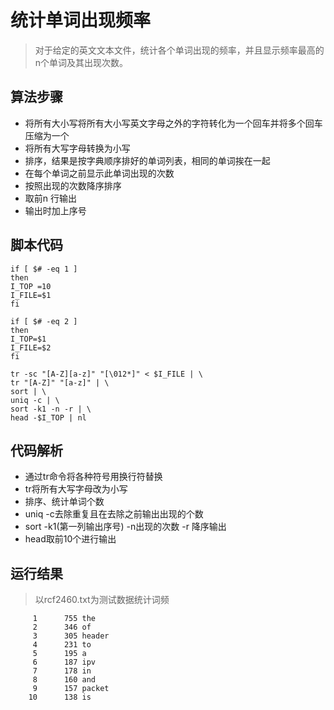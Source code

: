 # 统计单词出现频率
>对于给定的英文文本文件，统计各个单词出现的频率，并且显示频率最高的n个单词及其出现次数。

## 算法步骤
* 将所有大小写将所有大小写英文字母之外的字符转化为一个回车并将多个回车压缩为一个
* 将所有大写字母转换为小写
* 排序，结果是按字典顺序排好的单词列表，相同的单词挨在一起
*  在每个单词之前显示此单词出现的次数
* 按照出现的次数降序排序
* 取前n 行输出
* 输出时加上序号

## 脚本代码
```
if [ $# -eq 1 ]
then
I_TOP =10
I_FILE=$1
fi

if [ $# -eq 2 ]
then
I_TOP=$1
I_FILE=$2
fi

tr -sc "[A-Z][a-z]" "[\012*]" < $I_FILE | \
tr "[A-Z]" "[a-z]" | \
sort | \
uniq -c | \
sort -k1 -n -r | \
head -$I_TOP | nl
```
## 代码解析
  * 通过tr命令将各种符号用换行符替换
  * tr将所有大写字母改为小写
  * 排序、统计单词个数
  * uniq -c去除重复且在去除之前输出出现的个数
  * sort -k1(第一列输出序号) -n出现的次数 -r 降序输出
  * head取前10个进行输出
## 运行结果
> 以rcf2460.txt为测试数据统计词频
```
     1	    755 the
     2	    346 of
     3	    305 header
     4	    231 to
     5	    195 a
     6	    187 ipv
     7	    178 in
     8	    160 and
     9	    157 packet
    10	    138 is
```
